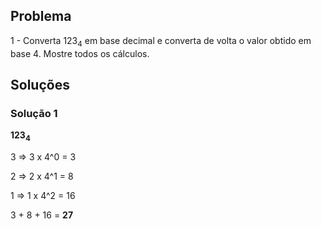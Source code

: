 ## Problema

1 - Converta 123<sub>4</sub> em base decimal e converta de volta o valor obtido em base 4. Mostre todos os cálculos.

## Soluções

### Solução 1

**123<sub>4</sub>**

3 => 3 x 4^0 = 3

2 => 2 x 4^1 = 8

1 => 1 x 4^2 = 16

3 + 8 + 16 = **27**
